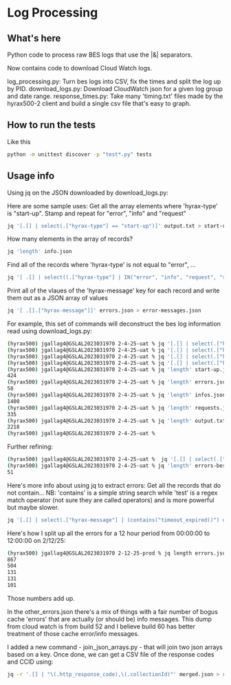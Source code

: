 # Log Processing 

## What's here
Python code to process raw BES logs that use the |&| separators.

Now contains code to download Cloud Watch logs.

log_processing.py: Turn bes logs into CSV, fix the times and split the log up by PID.
download_logs.py: Download CloudWatch json for a given log group and date range.
response_times.py: Take many 'timing.txt' files made by the hyrax500-2 client and build
		   a single csv file that's easy to graph.

## How to run the tests
Like this 
```bash
python -m unittest discover -p "test*.py" tests
```

## Usage info
Using jq on the JSON downloaded by download_logs.py:

Here are some sample uses:
Get all the array elements where 'hyrax-type' is "start-up". Stamp and repeat for "error", "info" and "request"
```bash
jq '[.[] | select(.["hyrax-type"] == "start-up")]' output.txt > start-up.json
```
How many elements in the array of records?
```bash
jq 'length' info.json
```
Find all of the records where 'hyrax-type' is not equal to "error", ...
```bash
jq '[ .[] | select((.["hyrax-type"] | IN("error", "info", "request", "start-up")) | not)]' output.txt > outliers.json
```
Print all of the vlaues of the 'hyrax-message' key for each record and write them out as a JSON array of values
```bash
jq '[ .[].["hyrax-message"]]' errors.json > error-messages.json
```
For example, this set of commands will deconstruct the bes log information read using download_logs.py:
```bash
(hyrax500) jgallag4@GSLAL2023031970 2-4-25-uat % jq '[.[] | select(.["hyrax-type"] == "start-up")]' output.txt > start-up.json
(hyrax500) jgallag4@GSLAL2023031970 2-4-25-uat % jq '[.[] | select(.["hyrax-type"] == "error")]' output.txt > errors.json     
(hyrax500) jgallag4@GSLAL2023031970 2-4-25-uat % jq '[.[] | select(.["hyrax-type"] == "info")]' output.txt > infos.json
(hyrax500) jgallag4@GSLAL2023031970 2-4-25-uat % jq '[.[] | select(.["hyrax-type"] == "request")]' output.txt > requests.json
(hyrax500) jgallag4@GSLAL2023031970 2-4-25-uat % jq 'length' start-up.json 
424
(hyrax500) jgallag4@GSLAL2023031970 2-4-25-uat % jq 'length' errors.json  
58
(hyrax500) jgallag4@GSLAL2023031970 2-4-25-uat % jq 'length' infos.json 
1400
(hyrax500) jgallag4@GSLAL2023031970 2-4-25-uat % jq 'length' requests.json
335
(hyrax500) jgallag4@GSLAL2023031970 2-4-25-uat % jq 'length' output.txt   
2218
(hyrax500) jgallag4@GSLAL2023031970 2-4-25-uat % 
```
Further refining:
```bash
(hyrax500) jgallag4@GSLAL2023031970 2-4-25-uat %  jq '[.[] | select(.["hyrax-message"] | contains("BESUtil.cc:298"))]' errors.json > errors-besutil.json
(hyrax500) jgallag4@GSLAL2023031970 2-4-25-uat % jq 'length' errors-besutil.json
51
```
Here's more info about using jq to extract errors: Get all the records that do not contain... NB: 'contains' is a simple string search while 'test' is a 
regex match operator (not sure they are called operators) and is more powerful but maybe slower.
```bash
jq '[.[] | select(.["hyrax-message"] | (contains("timeout_expired()") or contains("BESTimeoutError") or contains("NgapApi.cc:304")) | not)]' errors.json > other_errors.json
```
Here's how I split up all the errors for a 12 hour period from 00:00:00 to 12:00:00 on 2/12/25:

```bash
(hyrax500) jgallag4@GSLAL2023031970 2-12-25-prod % jq length errors.json CMR_not_found.json timeout_errors.json timeout_expired_errors.json other_errors.json 
867
504
131
131
101
```
Those numbers add up. 

In the other_errors.json there's a mix of things with a fair number of
bogus cache 'errors' that are actually (or should be) info messages.
This dump from cloud watch is from build 52 and I believe build 60 has
better treatment of those cache error/info messages.

I added a new command - join_json_arrays.py - that will join two json
arrays based on a key. Once done, we can get a CSV file of the response
codes and CCID using:

```bash
jq -r '.[] | "\(.http_response_code),\(.collectionId)"' merged.json > response_code_and_ccid.csv
```